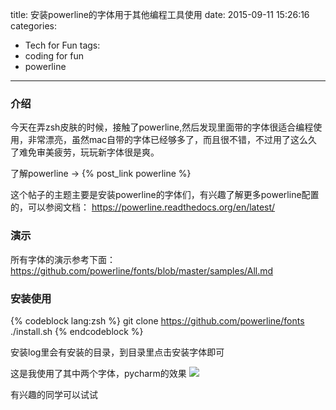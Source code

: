 title: 安装powerline的字体用于其他编程工具使用
date: 2015-09-11 15:26:16
categories:
 - Tech for Fun
tags: 
  - coding for fun
  - powerline
  
---

### 介绍
今天在弄zsh皮肤的时候，接触了powerline,然后发现里面带的字体很适合编程使用，非常漂亮，虽然mac自带的字体已经够多了，而且很不错，不过用了这么久了难免审美疲劳，玩玩新字体很是爽。

了解powerline ->
{% post_link powerline %}

这个帖子的主题主要是安装powerline的字体们，有兴趣了解更多powerline配置的，可以参阅文档：
https://powerline.readthedocs.org/en/latest/

### 演示
所有字体的演示参考下面：
https://github.com/powerline/fonts/blob/master/samples/All.md

### 安装使用

{% codeblock lang:zsh %}
git clone https://github.com/powerline/fonts
./install.sh
{% endcodeblock %}

安装log里会有安装的目录，到目录里点击安装字体即可

这是我使用了其中两个字体，pycharm的效果
![](http://7xk2xu.com1.z0.glb.clouddn.com/20150911Snip20150911_6.png)

有兴趣的同学可以试试

